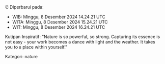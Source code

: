⏰ Diperbarui pada:
- WIB: Minggu, 8 Desember 2024 14.24.21 UTC
- WITA: Minggu, 8 Desember 2024 15.24.21 UTC
- WIT: Minggu, 8 Desember 2024 16.24.21 UTC

Kutipan Inspiratif:
"Nature is so powerful, so strong. Capturing its essence is not easy - your work becomes a dance with light and the weather. It takes you to a place within yourself."


Kategori: nature

